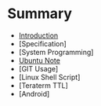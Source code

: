 # Summary

* [Introduction](README.md)
* [Specification]
* [System Programming]
* [Ubuntu Note](content/ubuntu_note/note.md)
* [GIT Usage]
* [Linux Shell Script]
* [Teraterm TTL]
* [Android]

